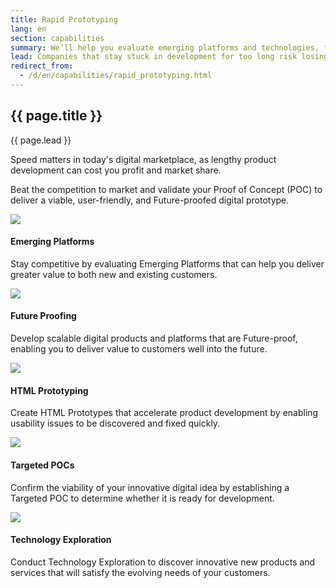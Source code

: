 ```yaml
---
title: Rapid Prototyping
lang: en
section: capabilities
summary: We’ll help you evaluate emerging platforms and technologies, future-proof a digital solution, or create HTML prototypes to hasten digital product development.
lead: Companies that stay stuck in development for too long risk losing the race to market against competitors. <strong>We won't let that happen.</strong> 
redirect_from:
  - /d/en/capabilities/rapid_prototyping.html
---
```


<section>
  <h2>{{ page.title }}</h2>
  <div class="intro">
    <p class="lead">{{ page.lead }}</p>
  </div>
</section>

Speed matters in today's digital marketplace, as lengthy product development can cost you profit and market share.

Beat the competition to market and validate your Proof of Concept (POC) to deliver a viable, user-friendly, and Future-proofed digital prototype. 


<section>
  <div class="container">
    <div class="row">
      <div class="col-t6 col-m4 col-l6">
        <img src="{{ site.baseurl }}/assets/img/capabilities/capabilities_RP_emerge.png">
        <h4>Emerging Platforms</h4><p>Stay competitive by evaluating Emerging Platforms that can help you deliver greater value to both new and existing customers.</p>
      </div>
      <div class="col-t3 col-m2 col-l3">
        <img src="{{ site.baseurl }}/assets/img/capabilities/capabilities_RP_Future.png">
        <h4>Future Proofing</h4><p>Develop scalable digital products and platforms that are Future-proof, enabling you to deliver value to customers well into the future.</p>
      </div>
      <div class="col-t3 col-m2 col-l3">
        <img src="{{ site.baseurl }}/assets/img/capabilities/capabilities_RP_html.png">
        <h4>HTML Prototyping</h4><p>Create HTML Prototypes that accelerate product development by enabling usability issues to be discovered and fixed quickly.</p>
      </div>
    </div>
    <div class="row">
      <div class="col-t3 col-m4 col-l6">
        <img src="{{ site.baseurl }}/assets/img/capabilities/capabilities_RP_poc.png">
        <h4>Targeted POCs</h4><p>Confirm the viability of your innovative digital idea by establishing a Targeted POC to determine whether it is ready for development.</p>
      </div>
      <div class="col-t3 col-m4 col-l6">
        <img src="{{ site.baseurl }}/assets/img/capabilities/capabilities_RP_explore.png">
        <h4>Technology Exploration</h4><p>Conduct Technology Exploration to discover innovative new products and services that will satisfy the evolving needs of your customers.</p>
      </div>
    </div>
  </div>
</section> 